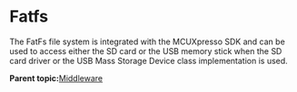 # Fatfs

The FatFs file system is integrated with the MCUXpresso SDK and can be used to access either the SD card or the USB memory stick when the SD card driver or the USB Mass Storage Device class implementation is used.

**Parent topic:**[Middleware](../topics/middleware.md)

